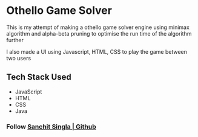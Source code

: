 # Othello Game Solver

This is my attempt of making a othello game solver engine using minimax algorithm and alpha-beta pruning to optimise the run time of the algorithm further

I also made a UI using Javascript, HTML, CSS to play the game between two users

## Tech Stack Used

- JavaScript
- HTML
- CSS
- Java

### Follow [Sanchit Singla | Github](https://github.com/sanchit324)
